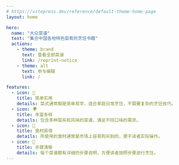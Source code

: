```yaml
---
# https://vitepress.dev/reference/default-theme-home-page
layout: home

hero:
  name: "大众菜谱"
  text: "集合中国各地特色菜肴的烹饪书籍"
  actions:
    - theme: brand
      text: 查看全部菜谱
      link: /reprint-notice
    - theme: alt
      text: 参与编辑
      link: /

features:
  - icon: 🍳
    title: 简单实用
    details: 菜式通常都是简单易学，适合家庭日常烹饪，不需要复杂的烹饪技巧。
  - icon: 🌍
    title: 丰富多样
    details: 包含多种菜系和风味的菜谱，满足不同口味的需求。
  - icon: 🛒
    title: 食材易得
    details: 所使用的食材通常是市场上容易购买到的，便于读者实际操作。
  - icon: 📝
    title: 步骤清晰
    details: 每个菜谱都有详细的步骤说明，方便读者按照步骤进行烹饪。
---
```

